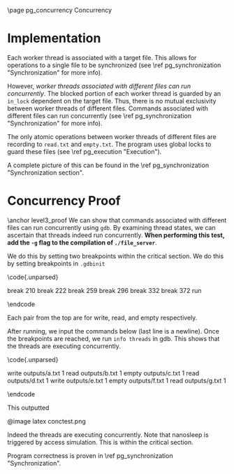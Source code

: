 \page pg_concurrency Concurrency

# Implementation
Each worker thread is associated with a target file. This allows for operations to a single file to be synchronized (see \ref pg_synchronization "Synchronization" for more info).

However, *worker threads associated with different files can run concurrently*. The blocked portion of each worker thread is guarded by an `in_lock` dependent on the target file. Thus, there is no mutual exclusivity between worker threads of different files. Commands associated with different files can run concurrently (see \ref pg_synchronization "Synchronization" for more info).

The only atomic operations between worker threads of different files are recording to `read.txt` and `empty.txt`. The program uses global locks to guard these files (see \ref pg_execution "Execution").

A complete picture of this can be found in the \ref pg_synchronization "Synchronization section".

# Concurrency Proof
\anchor level3_proof
We can show that commands associated with different files can run concurrently using `gdb`. By examining thread states, we can ascertain that threads indeed run concurrently. **When performing this test, add the `-g` flag to the compilation of `./file_server`**.

We do this by setting two breakpoints within the critical section. We do this by setting breakpoints in `.gdbinit`

\code{.unparsed}

break 210
break 222
break 259
break 296
break 332
break 372
run

\endcode

Each pair from the top are for write, read, and empty respectively.

After running, we input the commands below (last line is a newline). Once the breakpoints are reached, we run `info threads` in gdb. This shows that the threads are executing concurrently.

\code{.unparsed}

write outputs/a.txt 1
read outputs/b.txt 1
empty outputs/c.txt 1
read outputs/d.txt 1
write outputs/e.txt 1
empty outputs/f.txt 1
read outputs/g.txt 1

\endcode

This outputted

@image latex conctest.png

Indeed the threads are executing concurrently. Note that nanosleep is triggered by access simulation. This is within the critical section.

Program correctness is proven in \ref pg_synchronization "Synchronization".
